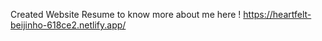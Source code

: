 Created Website Resume  to know more about me 
here ! https://heartfelt-beijinho-618ce2.netlify.app/
